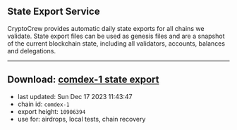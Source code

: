 ## State Export Service
CryptoCrew provides automatic daily state exports for all chains we validate. State export files can be used as genesis files and are a snapshot of the current blockchain state, including all validators, accounts, balances and delegations.

---
**Download: [comdex-1 state export](https://dl.ccvalidators.com/SERVICE/comdex/comdex-1_export_10906394.json)**
---

- last updated: Sun Dec 17 2023 11:43:47
- chain id: `comdex-1`
- export height: `10906394`
- use for: airdrops, local tests, chain recovery

